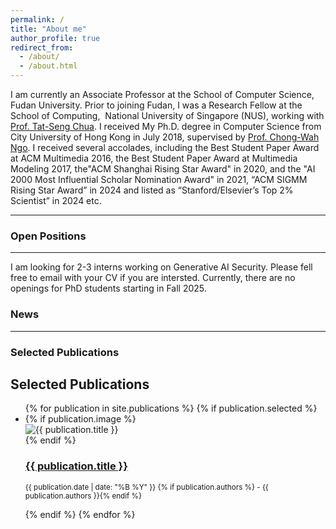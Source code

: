 ```yaml
---
permalink: /
title: "About me"
author_profile: true
redirect_from: 
  - /about/
  - /about.html
---
```


I am currently an Associate Professor at the School of Computer Science, Fudan University. Prior to joining Fudan, I was a Research Fellow at the School of Computing,  National University of Singapore (NUS), working with [Prof. Tat-Seng Chua](https://www.chuatatseng.com/). I received My Ph.D. degree in Computer Science from City University of Hong Kong in July 2018, supervised by [Prof. Chong-Wah Ngo](https://computing.smu.edu.sg/faculty/profile/601/ngo-chong-wah). I received several accolades, including the Best Student Paper Award at ACM Multimedia 2016, the Best Student Paper Award at Multimedia Modeling 2017, the"ACM Shanghai Rising Star Award" in 2020, and the "AI 2000 Most Influential Scholar Nomination Award" in 2021, “ACM SIGMM Rising Star Award” in 2024 and listed as “Stanford/Elsevier’s Top 2% Scientist” in 2024 etc.

------

### Open Positions

------
I am looking for 2-3 interns working on Generative AI Security. Please fell free to email with your CV if you are intersted. 
Currently, there are no openings for PhD students starting in Fall 2025.

### News

------

### Selected Publications

<section id="selected-publications">
  <h2>Selected Publications</h2>
  <ul class="publications-list">
    {% for publication in site.publications %}
      {% if publication.selected %}
        <li class="publication-item">
          <div class="publication-content">
            <!-- 显示图片 -->
            {% if publication.image %}
              <div class="publication-image">
                <img src="{{ publication.image | relative_url }}" alt="{{ publication.title }}">
              </div>
            {% endif %}
            <!-- 显示标题、作者和日期 -->
            <div class="publication-details">
              <h3><a href="{{ publication.url | relative_url }}">{{ publication.title }}</a></h3>
              <p>
                <small>
                  {{ publication.date | date: "%B %Y" }}
                  {% if publication.authors %} - {{ publication.authors }}{% endif %}
                </small>
              </p>
            </div>
          </div>
        </li>
      {% endif %}
    {% endfor %}
  </ul>
</section>

